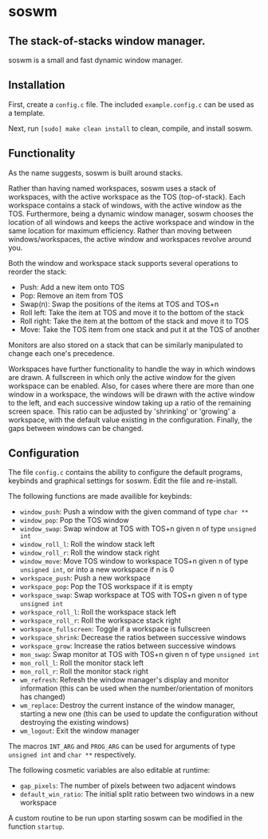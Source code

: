 # soswm

## The stack-of-stacks window manager.

soswm is a small and fast dynamic window manager.

## Installation

First, create a `config.c` file. The included `example.config.c` can be used as
a template.

Next, run `[sudo] make clean install` to clean, compile, and install soswm.

## Functionality

As the name suggests, soswm is built around stacks.

Rather than having named workspaces, soswm uses a stack of workspaces, with the
active workspace as the TOS (top-of-stack). Each workspace contains a stack of
windows, with the active window as the TOS. Furthermore, being a dynamic window
manager, soswm chooses the location of all windows and keeps the active
workspace and window in the same location for maximum efficiency. Rather than
moving between windows/workspaces, the active window and workspaces revolve
around you.

Both the window and workspace stack supports several operations to reorder the
stack:

* Push: Add a new item onto TOS
* Pop: Remove an item from TOS 
* Swap(n): Swap the positions of the items at TOS and TOS+n
* Roll left: Take the item at TOS and move it to the bottom of the stack
* Roll right: Take the item at the bottom of the stack and move it to TOS
* Move: Take the TOS item from one stack and put it at the TOS of another

Monitors are also stored on a stack that can be similarly manipulated to change
each one's precedence.

Workspaces have further functionality to handle the way in which windows are
drawn. A fullscreen in which only the active window for the given workspace can
be enabled. Also, for cases where there are more than one window in a workspace,
the windows will be drawn with the active window to the left, and each
successive window taking up a ratio of the remaining screen space. This ratio
can be adjusted by 'shrinking' or 'growing' a workspace, with the default value
existing in the configuration. Finally, the gaps between windows can be changed.

## Configuration

The file `config.c` contains the ability to configure the default programs,
keybinds and graphical settings for soswm. Edit the file and re-install. 

The following functions are made availible for keybinds:

* `window_push`: Push a window with the given command of type `char **`
* `window_pop`: Pop the TOS window
* `window_swap`: Swap window at TOS with TOS+n given n of type `unsigned int`
* `window_roll_l`: Roll the window stack left
* `window_roll_r`: Roll the window stack right
* `window_move`: Move TOS window to workspace TOS+n given n of type `unsigned
int`, or into a new workspace if n is 0
* `workspace_push`: Push a new workspace
* `workspace_pop`: Pop the TOS workspace if it is empty
* `workspace_swap`: Swap workspace at TOS with TOS+n given n of type `unsigned
int`
* `workspace_roll_l`: Roll the workspace stack left
* `workspace_roll_r`: Roll the workspace stack right
* `workspace_fullscreen`: Toggle if a workspace is fullscreen
* `workspace_shrink`: Decrease the ratios between successive windows
* `workspace_grow`: Increase the ratios between successive windows
* `mon_swap`: Swap monitor at TOS with TOS+n given n of type `unsigned int`
* `mon_roll_l`: Roll the monitor stack left
* `mon_roll_r`: Roll the monitor stack right
* `wm_refresh`: Refresh the window manager's display and monitor information (this can be used when the number/orientation of monitors has changed)
* `wm_replace`: Destroy the current instance of the window manager, starting a new one (this can be used to update the configuration without destroying the existing windows)
* `wm_logout`: Exit the window manager

The macros `INT_ARG` and `PROG_ARG` can be used for arguments of type `unsigned int` and `char **` respectively.

The following cosmetic variables are also editable at runtime:
* `gap_pixels`: The number of pixels between two adjacent windows
* `default_win_ratio`: The initial split ratio between two windows in a new workspace

A custom routine to be run upon starting soswm can be modified in the function `startup`.
